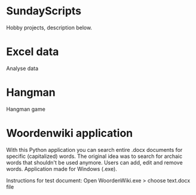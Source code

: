 # SundayScripts
Hobby projects, description below.


# Excel data
Analyse data

# Hangman
Hangman game

# Woordenwiki application
With this Python application you can search entire .docx documents for specific (capitalized) words. The original idea was to search for archaic words that shouldn't be used anymore. Users can add, edit and remove words. Application made for Windows (.exe).

Instructions for test document: Open WoordenWiki.exe > choose text.docx file
